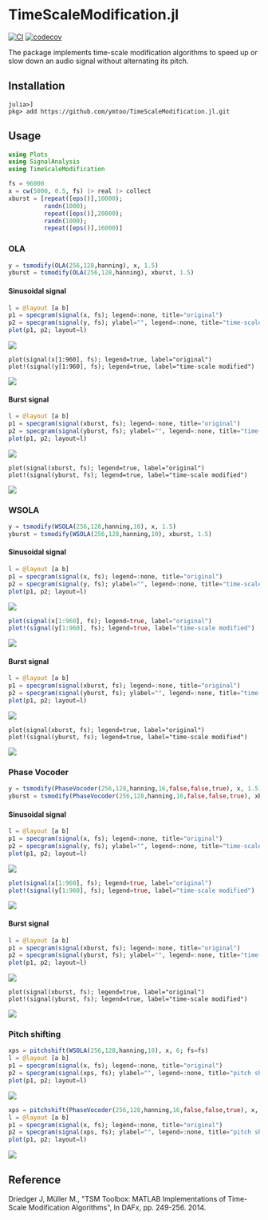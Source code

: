 # TimeScaleModification.jl
[![CI](https://github.com/ymtoo/TimeScaleModification.jl/actions/workflows/CI.yml/badge.svg)](https://github.com/ymtoo/TimeScaleModification.jl/actions/workflows/CI.yml)
[![codecov](https://codecov.io/gh/ymtoo/TimeScaleModification.jl/branch/main/graph/badge.svg?token=vXXUGOyv6Q)](https://codecov.io/gh/ymtoo/TimeScaleModification.jl)

The package implements time-scale modification algorithms to speed up or slow down an audio signal without alternating its pitch.

## Installation
```julia-repl
julia>]
pkg> add https://github.com/ymtoo/TimeScaleModification.jl.git
```

## Usage
```julia
using Plots
using SignalAnalysis
using TimeScaleModification

fs = 96000
x = cw(5000, 0.5, fs) |> real |> collect
xburst = [repeat([eps()],10000);
          randn(1000);
          repeat([eps()],20000);
          randn(1000);
          repeat([eps()],16000)]
```
### OLA
```julia
y = tsmodify(OLA(256,128,hanning), x, 1.5)
yburst = tsmodify(OLA(256,128,hanning), xburst, 1.5)
```
#### Sinusoidal signal
```julia
l = @layout [a b]
p1 = specgram(signal(x, fs); legend=:none, title="original")
p2 = specgram(signal(y, fs); ylabel="", legend=:none, title="time-scale modified")
plot(p1, p2; layout=l)
```
![](docs/images/ola-cw-spec.png)
```
plot(signal(x[1:960], fs); legend=true, label="original")
plot!(signal(y[1:960], fs); legend=true, label="time-scale modified")
```
![](docs/images/ola-cw-time.png)
#### Burst signal
```julia
l = @layout [a b]
p1 = specgram(signal(xburst, fs); legend=:none, title="original")
p2 = specgram(signal(yburst, fs); ylabel="", legend=:none, title="time-scale modified")
plot(p1, p2; layout=l)
```
![](docs/images/ola-burst-spec.png)
```
plot(signal(xburst, fs); legend=true, label="original")
plot!(signal(yburst, fs); legend=true, label="time-scale modified")
```
![](docs/images/ola-burst-time.png)
### WSOLA
```julia
y = tsmodify(WSOLA(256,128,hanning,10), x, 1.5)
yburst = tsmodify(WSOLA(256,128,hanning,10), xburst, 1.5)
```
#### Sinusoidal signal
```julia
l = @layout [a b]
p1 = specgram(signal(x, fs); legend=:none, title="original")
p2 = specgram(signal(y, fs); ylabel="", legend=:none, title="time-scale modified")
plot(p1, p2; layout=l)
```
![](docs/images/wsola-cw-spec.png)
```julia
plot(signal(x[1:960], fs); legend=true, label="original")
plot!(signal(y[1:960], fs); legend=true, label="time-scale modified")
```
![](docs/images/swola-cw-time.png)
#### Burst signal
```julia
l = @layout [a b]
p1 = specgram(signal(xburst, fs); legend=:none, title="original")
p2 = specgram(signal(yburst, fs); ylabel="", legend=:none, title="time-scale modified")
plot(p1, p2; layout=l)
```
![](docs/images/wsola-burst-spec.png)
```
plot(signal(xburst, fs); legend=true, label="original")
plot!(signal(yburst, fs); legend=true, label="time-scale modified")
```
![](docs/images/wsola-burst-time.png)

### Phase Vocoder
```julia
y = tsmodify(PhaseVocoder(256,128,hanning,16,false,false,true), x, 1.5)
yburst = tsmodify(PhaseVocoder(256,128,hanning,16,false,false,true), xburst, 1.5)
```
#### Sinusoidal signal
```julia
l = @layout [a b]
p1 = specgram(signal(x, fs); legend=:none, title="original")
p2 = specgram(signal(y, fs); ylabel="", legend=:none, title="time-scale modified")
plot(p1, p2; layout=l)
```
![](docs/images/phasevocoder-cw-spec.png)
```julia
plot(signal(x[1:960], fs); legend=true, label="original")
plot!(signal(y[1:960], fs); legend=true, label="time-scale modified")
```
![](docs/images/phasevocoder-cw-time.png)
#### Burst signal
```julia
l = @layout [a b]
p1 = specgram(signal(xburst, fs); legend=:none, title="original")
p2 = specgram(signal(yburst, fs); ylabel="", legend=:none, title="time-scale modified")
plot(p1, p2; layout=l)
```
![](docs/images/phasevocoder-burst-spec.png)
```
plot(signal(xburst, fs); legend=true, label="original")
plot!(signal(yburst, fs); legend=true, label="time-scale modified")
```
![](docs/images/phasevocoder-burst-time.png)

### Pitch shifting
```julia
xps = pitchshift(WSOLA(256,128,hanning,10), x, 6; fs=fs)
l = @layout [a b]
p1 = specgram(signal(x, fs); legend=:none, title="original")
p2 = specgram(signal(xps, fs); ylabel="", legend=:none, title="pitch shifted")
plot(p1, p2; layout=l)
```
![](docs/images/pitchshift-wsola-cw-spec.png)

```julia
xps = pitchshift(PhaseVocoder(256,128,hanning,16,false,false,true), x, 6; fs=fs)
l = @layout [a b]
p1 = specgram(signal(x, fs); legend=:none, title="original")
p2 = specgram(signal(xps, fs); ylabel="", legend=:none, title="pitch shifted")
plot(p1, p2; layout=l)
```
![](docs/images/pitchshift-phasevocoder-cw-spec.png)

## Reference
Driedger J, Müller M., "TSM Toolbox: MATLAB Implementations of Time-Scale Modification Algorithms", In DAFx, pp. 249-256. 2014.